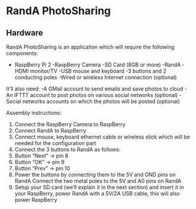 # RandA PhotoSharing


## Hardware
RandA PhotoSharing is an application which will require the following components:
- RaspBerry Pi 2
-RaspBerry Camera
-SD Card (8GB or more)
-RandA
-HDMI monitor/TV
-USB mouse and keyboard
-3 buttons and 2 conducting poles
-Wired or wireless Internet connection (optional)

It’ll also need:
-A GMail account to send emails and save photos to cloud
-An IFTTT account to post photos on various social networks (optional)
-Social networks accounts on which the photos will be posted (optional)

Assembly instructions:
1. Connect the RaspBerry Camera to RaspBerry
2. Connect RandA to RaspBerry
3. Connect mouse, keyboard ethernet cable or wireless stick which will be needed for the configuration part
4. Connect the 3 buttons to RandA as follows:
4. Button “Next” → pin 8
5. Button “OK” → pin 9
6. Button “Prev” → pin 10
7. Power the buttons by connecting them to the 5V and GND pins on RandA
Connect the two metal poles to the 5V and A0 pins on RandA
8. Setup your SD card (we’ll explain it in the next section) and insert it in your RaspBerry, power RandA with a 5V/2A USB cable, this will also power RaspBerry
